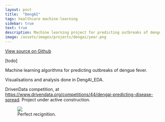 ```yaml
---
layout: post
title:  "DengAI"
tags: healthcare machine-learning
sidebar: true
text: true
description: Machine learning project for predicting outbreaks of dengue fever.
image: /assets/images/projects/dengai/year.png
---
```


<a href="https://github.com/ScottVinay/DengAI/">View source on Github</a>

[todo]

Machine learning algorithms for predicting outbreaks of dengue fever.

Visualisations and analysis done in DengAI_EDA.

DrivenData competition, at https://www.drivendata.org/competitions/44/dengai-predicting-disease-spread. Project under active construction.

<figure>
<img src="/assets/images/projects/flushpt/fig.png" />
<figcaption>Perfect recignition.</figcaption>
</figure>
